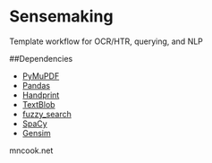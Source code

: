# Sensemaking
Template workflow for OCR/HTR, querying, and NLP

##Dependencies
- [PyMuPDF](https://pymupdf.readthedocs.io/en/latest/)
- [Pandas](https://pandas.pydata.org/)
- [Handprint](https://github.com/caltechlibrary/handprint)
- [TextBlob](https://textblob.readthedocs.io/en/dev/index.html)
- [fuzzy_search](https://github.com/marijnkoolen/fuzzy-search)
- [SpaCy](https://spacy.io/)
- [Gensim](https://radimrehurek.com/gensim/)

mncook.net
